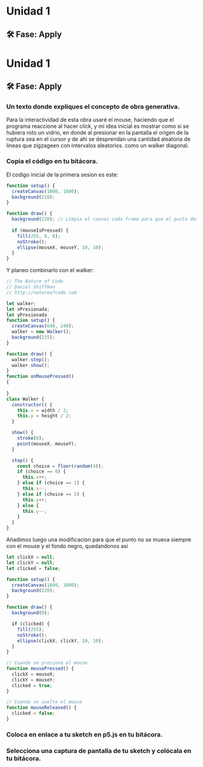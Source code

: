 # Unidad 1

## 🛠 Fase: Apply
# Unidad 1

## 🛠 Fase: Apply
### Un texto donde expliques el concepto de obra generativa.
Para la interactividad de esta obra usaré el mouse, haciendo que el programa reaccione al hacer click, y mi idea inicial es mostrar como si se hubiera roto un vidrio, en donde al presionar en la pantalla el origen de la ruptura sea en el cursor y de ahi se desprendan una cantidad aleatoria de lineas que zigzageen con intervalos aleatorios. como un walker diagonal.

### Copia el código en tu bitácora.
El codigo inicial de la primera sesion es este:
```js
function setup() {
  createCanvas(1000, 1000);
  background(220);
}

function draw() {
  background(220); // Limpia el canvas cada frame para que el punto desaparezca cuando sueltes
  
  if (mouseIsPressed) {
    fill(255, 0, 0);
    noStroke();
    ellipse(mouseX, mouseY, 10, 10);
  }
}

```
Y planeo combinarlo con el walker:
```js
// The Nature of Code
// Daniel Shiffman
// http://natureofcode.com

let walker;
let xPresionada;
let yPresionada
function setup() {
  createCanvas(640, 240);
  walker = new Walker();
  background(255);
}

function draw() {
  walker.step();
  walker.show();
}
function onMousePressed()
{
  
}
class Walker {
  constructor() {
    this.x = width / 2;
    this.y = height / 2;
  }

  show() {
    stroke(0);
    point(mouseX, mouseY);
  }

  step() {
    const choice = floor(random(4));
    if (choice == 0) {
      this.x++;
    } else if (choice == 1) {
      this.x--;
    } else if (choice == 2) {
      this.y++;
    } else {
      this.y--;
    }
  }
}

```
Añadimos luego una modificacion para que el punto no se mueva siempre con el mouse y el fondo negro, quedandonos asi
```js
let clickX = null;
let clickY = null;
let clicked = false;

function setup() {
  createCanvas(1000, 1000);
  background(220);
}

function draw() {
  background(0);

  if (clicked) {
    fill(255);
    noStroke();
    ellipse(clickX, clickY, 10, 10);
  }
}

// Cuando se presiona el mouse
function mousePressed() {
  clickX = mouseX;
  clickY = mouseY;
  clicked = true;
}

// Cuando se suelta el mouse
function mouseReleased() {
  clicked = false;
}
```
### Coloca en enlace a tu sketch en p5.js en tu bitácora.
### Selecciona una captura de pantalla de tu sketch y colócala en tu bitácora.

